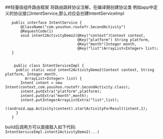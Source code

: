 ##轻量级组件路由框架
将路由跳转协议注解，在编译期创建协议类
例如app中定义的协议接口IntentService,那么对应会创建IntentServiceImpl



```
   public interface IntentService {
       @ClassName("com.youshon.routefr.SecondActivity")
       @RequestCode(1)
       void intent2ActivityDemo2(@Key("context")Context context,
                                 @Key("platform") String platform,
                                 @Key("month")Integer month,
                                 @Key("list")ArrayList<Integer> list);
   }


    public class IntentServiceImpl {
     public static void intent2ActivityDemo2(Context context, String platform, Integer month,
         ArrayList<Integer> list) {
       Intent intent = new Intent(context,com.youshon.routefr.SecondActivity.class);
       intent.putExtra("platform",platform);
       intent.putExtra("month",month);
       intent.putIntegerArrayListExtra("list",list);
       ((android.app.Activity)context).startActivityForResult(intent,1);
     }
   }
```


build后调用方可以直接敲入如下代码:
```IntentServiceImpl.intent2ActivityDemo2(...)```


